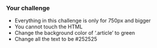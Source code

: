 ### Your challenge
- Everything in this challenge is only for 750px and bigger
- You cannot touch the HTML
- Change the background color of ‘.article’ to green
- Change all the text to be #252525
